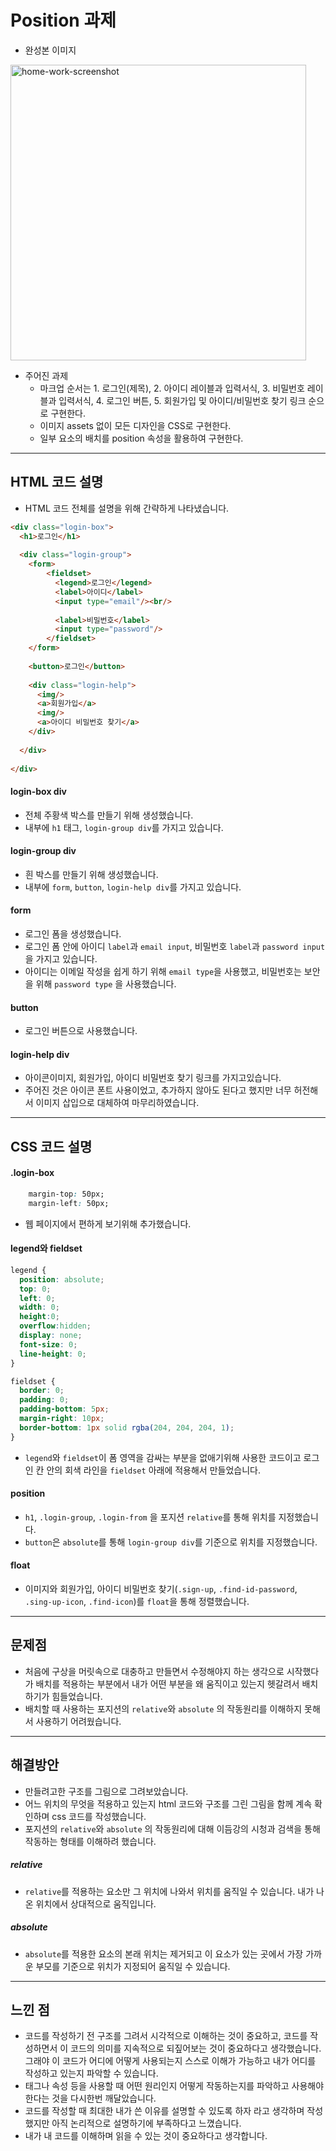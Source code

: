 # Position 과제
- 완성본 이미지

<img width="473" alt="home-work-screenshot" src="https://github.com/jjang-aaa/home-work/assets/131199065/2dc288a5-5924-472e-875f-3758f7fb2270">

- 주어진 과제
    - 마크업 순서는 1. 로그인(제목), 2. 아이디 레이블과 입력서식, 3. 비밀번호 레이블과 입력서식, 4. 로그인 버튼, 5. 회원가입 및 아이디/비밀번호 찾기 링크 순으로 구현한다.
    - 이미지 assets 없이 모든 디자인을 CSS로 구현한다.
    - 일부 요소의 배치를 position 속성을 활용하여 구현한다.
-----
## HTML 코드 설명
- HTML 코드 전체를 설명을 위해 간략하게 나타냈습니다.

```html
<div class="login-box">
  <h1>로그인</h1>
  
  <div class="login-group">
    <form>
        <fieldset>
          <legend>로그인</legend>
          <label>아이디</label>
          <input type="email"/><br/>
          
          <label>비밀번호</label>
          <input type="password"/>
        </fieldset>
    </form>
    
    <button>로그인</button>
    
    <div class="login-help">
      <img/>
      <a>회원가입</a>
      <img/>
      <a>아이디 비밀번호 찾기</a>
    </div>
    
  </div>
  
</div>
```

#### login-box div
- 전체 주황색 박스를 만들기 위해 생성했습니다.
- 내부에 `h1` 태그, `login-group div`를 가지고 있습니다.

#### login-group div
- 흰 박스를 만들기 위해 생성했습니다.
- 내부에 `form`, `button`, `login-help div`를 가지고 있습니다.

#### form
- 로그인 폼을 생성했습니다.
- 로그인 폼 안에 아이디 `label`과 `email input`, 비밀번호 `label`과 `password input`을 가지고 있습니다.
- 아이디는 이메일 작성을 쉽게 하기 위해 `email type`을 사용했고, 비밀번호는 보안을 위해 `password type` 을 사용했습니다.

#### button
- 로그인 버튼으로 사용했습니다.

#### login-help div
- 아이콘이미지, 회원가입, 아이디 비밀번호 찾기 링크를 가지고있습니다.
- 주어진 것은 아이콘 폰트 사용이었고, 추가하지 않아도 된다고 했지만 너무 허전해서 이미지 삽입으로 대체하여 마무리하였습니다.
-----
## CSS 코드 설명

#### .login-box
```css
    margin-top: 50px;
    margin-left: 50px;
```
- 웹 페이지에서 편하게 보기위해 추가했습니다.

#### legend와 fieldset

```css
legend {
  position: absolute;
  top: 0;
  left: 0;
  width: 0;
  height:0;
  overflow:hidden;
  display: none;
  font-size: 0;
  line-height: 0;
}

fieldset {
  border: 0;
  padding: 0;
  padding-bottom: 5px;
  margin-right: 10px;
  border-bottom: 1px solid rgba(204, 204, 204, 1);
}
```
- `legend`와 `fieldset`이 폼 영역을 감싸는 부분을 없애기위해 사용한 코드이고 로그인 칸 안의 회색 라인을 `fieldset` 아래에 적용해서 만들었습니다.

#### position
- `h1`, `.login-group`, `.login-from` 을 포지션 `relative`를 통해 위치를 지정했습니다.
- `button`은 `absolute`를 통해 `login-group div`를 기준으로 위치를 지정했습니다.

#### float
- 이미지와 회원가입, 아이디 비밀번호 찾기(`.sign-up`, `.find-id-password`, `.sing-up-icon`, `.find-icon`)를 `float`을 통해 정렬했습니다.

-----
## 문제점

- 처음에 구상을 머릿속으로 대충하고 만들면서 수정해야지 하는 생각으로 시작했다가 배치를 적용하는 부분에서 내가 어떤 부분을 왜 움직이고 있는지 헷갈려서 배치하기가 힘들었습니다.
- 배치할 때 사용하는 포지션의 `relative`와 `absolute` 의 작동원리를 이해하지 못해서 사용하기 어려웠습니다.
-----
## 해결방안
- 만들려고한 구조를 그림으로 그려보았습니다.
- 어느 위치의 무엇을 적용하고 있는지 html 코드와 구조를 그린 그림을 함께 계속 확인하며 css 코드를 작성했습니다.
- 포지션의 `relative`와 `absolute` 의 작동원리에 대해 이듬강의 시청과 검색을 통해 작동하는 형태를 이해하려 했습니다.
##### relative
- `relative`를 적용하는 요소만 그 위치에 나와서 위치를 움직일 수 있습니다. 내가 나온 위치에서 상대적으로 움직입니다.
##### absolute
- `absolute`를 적용한 요소의 본래 위치는 제거되고 이 요소가 있는 곳에서 가장 가까운 부모를 기준으로 위치가 지정되어 움직일 수 있습니다.
-----
## 느낀 점
- 코드를 작성하기 전 구조를 그려서 시각적으로 이해하는 것이 중요하고, 코드를 작성하면서 이 코드의 의미를 지속적으로 되짚어보는 것이 중요하다고 생각했습니다. 그래야 이 코드가 어디에 어떻게 사용되는지 스스로 이해가 가능하고 내가 어디를 작성하고 있는지 파악할 수 있습니다.
- 태그나 속성 등을 사용할 때 어떤 원리인지 어떻게 작동하는지를 파악하고 사용해야한다는 것을 다시한번 깨달았습니다.
- 코드를 작성할 때 최대한 내가 쓴 이유를 설명할 수 있도록 하자 라고 생각하며 작성했지만 아직 논리적으로 설명하기에 부족하다고 느꼈습니다.
- 내가 내 코드를 이해하며 읽을 수 있는 것이 중요하다고 생각합니다.
